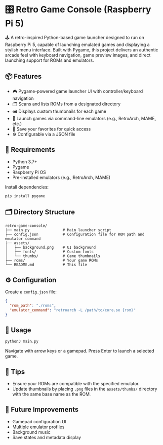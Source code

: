 # 🎛️ Retro Game Console (Raspberry Pi 5)

🕹️ A retro-inspired Python-based game launcher designed to run on Raspberry Pi 5, capable of launching emulated games and displaying a stylish menu interface. Built with Pygame, this project delivers an authentic arcade feel with keyboard navigation, game preview images, and direct launching support for ROMs and emulators.

## 📦 Features

- 🎮 Pygame-powered game launcher UI with controller/keyboard navigation
- 🗂️ Scans and lists ROMs from a designated directory
- 🖼️ Displays custom thumbnails for each game
- 🚀 Launch games via command-line emulators (e.g., RetroArch, MAME, etc.)
- 🧠 Save your favorites for quick access
- ⚙️ Configurable via a JSON file

## 🧰 Requirements

- Python 3.7+
- Pygame
- Raspberry Pi OS
- Pre-installed emulators (e.g., RetroArch, MAME)

Install dependencies:

```bash
pip install pygame
```

## 🗂️ Directory Structure

```
retro-game-console/
├── main.py               # Main launcher script
├── config.json           # Configuration file for ROM path and emulator command
├── assets/
│   ├── background.png    # UI background
│   ├── fonts/            # Custom fonts
│   └── thumbs/           # Game thumbnails
├── roms/                 # Your game ROMs
└── README.md             # This file
```

## ⚙️ Configuration

Create a `config.json` file:

```json
{
  "rom_path": "./roms",
  "emulator_command": "retroarch -L /path/to/core.so {rom}"
}
```

## 🚀 Usage

```bash
python3 main.py
```

Navigate with arrow keys or a gamepad. Press Enter to launch a selected game.

## 🧠 Tips

- Ensure your ROMs are compatible with the specified emulator.
- Update thumbnails by placing `.png` files in the `assets/thumbs/` directory with the same base name as the ROM.

## 🤖 Future Improvements

- Gamepad configuration UI
- Multiple emulator profiles
- Background music
- Save states and metadata display
